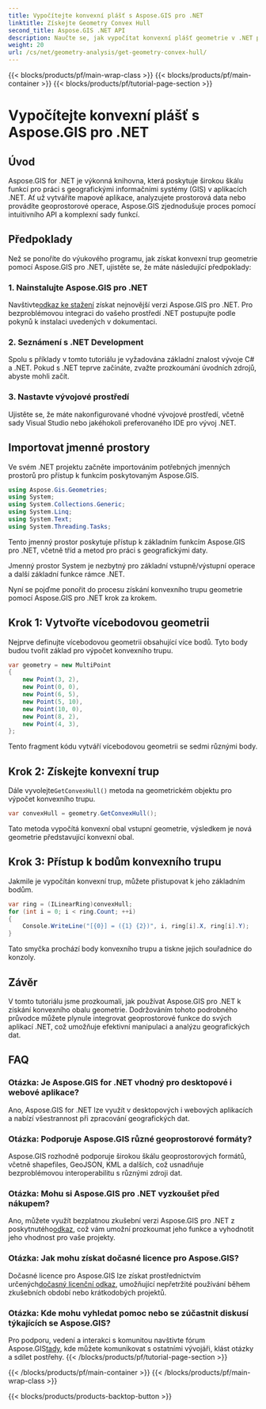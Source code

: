 ```yaml
---
title: Vypočítejte konvexní plášť s Aspose.GIS pro .NET
linktitle: Získejte Geometry Convex Hull
second_title: Aspose.GIS .NET API
description: Naučte se, jak vypočítat konvexní plášť geometrie v .NET pomocí Aspose.GIS. Komplexní výukový program s příklady kódu a často kladenými dotazy.
weight: 20
url: /cs/net/geometry-analysis/get-geometry-convex-hull/
---
```


{{< blocks/products/pf/main-wrap-class >}}
{{< blocks/products/pf/main-container >}}
{{< blocks/products/pf/tutorial-page-section >}}

# Vypočítejte konvexní plášť s Aspose.GIS pro .NET

## Úvod
Aspose.GIS for .NET je výkonná knihovna, která poskytuje širokou škálu funkcí pro práci s geografickými informačními systémy (GIS) v aplikacích .NET. Ať už vytváříte mapové aplikace, analyzujete prostorová data nebo provádíte geoprostorové operace, Aspose.GIS zjednodušuje proces pomocí intuitivního API a komplexní sady funkcí.
## Předpoklady
Než se ponoříte do výukového programu, jak získat konvexní trup geometrie pomocí Aspose.GIS pro .NET, ujistěte se, že máte následující předpoklady:
### 1. Nainstalujte Aspose.GIS pro .NET
 Navštivte[odkaz ke stažení](https://releases.aspose.com/gis/net/) získat nejnovější verzi Aspose.GIS pro .NET. Pro bezproblémovou integraci do vašeho prostředí .NET postupujte podle pokynů k instalaci uvedených v dokumentaci.
### 2. Seznámení s .NET Development
Spolu s příklady v tomto tutoriálu je vyžadována základní znalost vývoje C# a .NET. Pokud s .NET teprve začínáte, zvažte prozkoumání úvodních zdrojů, abyste mohli začít.
### 3. Nastavte vývojové prostředí
Ujistěte se, že máte nakonfigurované vhodné vývojové prostředí, včetně sady Visual Studio nebo jakéhokoli preferovaného IDE pro vývoj .NET.

## Importovat jmenné prostory
Ve svém .NET projektu začněte importováním potřebných jmenných prostorů pro přístup k funkcím poskytovaným Aspose.GIS.

```csharp
using Aspose.Gis.Geometries;
using System;
using System.Collections.Generic;
using System.Linq;
using System.Text;
using System.Threading.Tasks;
```
Tento jmenný prostor poskytuje přístup k základním funkcím Aspose.GIS pro .NET, včetně tříd a metod pro práci s geografickými daty.

Jmenný prostor System je nezbytný pro základní vstupně/výstupní operace a další základní funkce rámce .NET.

Nyní se pojďme ponořit do procesu získání konvexního trupu geometrie pomocí Aspose.GIS pro .NET krok za krokem.
## Krok 1: Vytvořte vícebodovou geometrii
Nejprve definujte vícebodovou geometrii obsahující více bodů. Tyto body budou tvořit základ pro výpočet konvexního trupu.
```csharp
var geometry = new MultiPoint
{
    new Point(3, 2),
    new Point(0, 0),
    new Point(6, 5),
    new Point(5, 10),
    new Point(10, 0),
    new Point(8, 2),
    new Point(4, 3),
};
```
Tento fragment kódu vytváří vícebodovou geometrii se sedmi různými body.
## Krok 2: Získejte konvexní trup
 Dále vyvolejte`GetConvexHull()` metoda na geometrickém objektu pro výpočet konvexního trupu.
```csharp
var convexHull = geometry.GetConvexHull();
```
Tato metoda vypočítá konvexní obal vstupní geometrie, výsledkem je nová geometrie představující konvexní obal.
## Krok 3: Přístup k bodům konvexního trupu
Jakmile je vypočítán konvexní trup, můžete přistupovat k jeho základním bodům.
```csharp
var ring = (ILinearRing)convexHull;
for (int i = 0; i < ring.Count; ++i)
{
    Console.WriteLine("[{0}] = ({1} {2})", i, ring[i].X, ring[i].Y);
}
```
Tato smyčka prochází body konvexního trupu a tiskne jejich souřadnice do konzoly.

## Závěr
V tomto tutoriálu jsme prozkoumali, jak používat Aspose.GIS pro .NET k získání konvexního obalu geometrie. Dodržováním tohoto podrobného průvodce můžete plynule integrovat geoprostorové funkce do svých aplikací .NET, což umožňuje efektivní manipulaci a analýzu geografických dat.
## FAQ
### Otázka: Je Aspose.GIS for .NET vhodný pro desktopové i webové aplikace?
Ano, Aspose.GIS for .NET lze využít v desktopových i webových aplikacích a nabízí všestrannost při zpracování geografických dat.
### Otázka: Podporuje Aspose.GIS různé geoprostorové formáty?
Aspose.GIS rozhodně podporuje širokou škálu geoprostorových formátů, včetně shapefiles, GeoJSON, KML a dalších, což usnadňuje bezproblémovou interoperabilitu s různými zdroji dat.
### Otázka: Mohu si Aspose.GIS pro .NET vyzkoušet před nákupem?
 Ano, můžete využít bezplatnou zkušební verzi Aspose.GIS pro .NET z poskytnutého[odkaz](https://releases.aspose.com/), což vám umožní prozkoumat jeho funkce a vyhodnotit jeho vhodnost pro vaše projekty.
### Otázka: Jak mohu získat dočasné licence pro Aspose.GIS?
 Dočasné licence pro Aspose.GIS lze získat prostřednictvím určených[dočasný licenční odkaz](https://purchase.aspose.com/temporary-license/), umožňující nepřetržité používání během zkušebních období nebo krátkodobých projektů.
### Otázka: Kde mohu vyhledat pomoc nebo se zúčastnit diskusí týkajících se Aspose.GIS?
Pro podporu, vedení a interakci s komunitou navštivte fórum Aspose.GIS[tady](https://forum.aspose.com/c/gis/33), kde můžete komunikovat s ostatními vývojáři, klást otázky a sdílet postřehy.
{{< /blocks/products/pf/tutorial-page-section >}}

{{< /blocks/products/pf/main-container >}}
{{< /blocks/products/pf/main-wrap-class >}}

{{< blocks/products/products-backtop-button >}}
